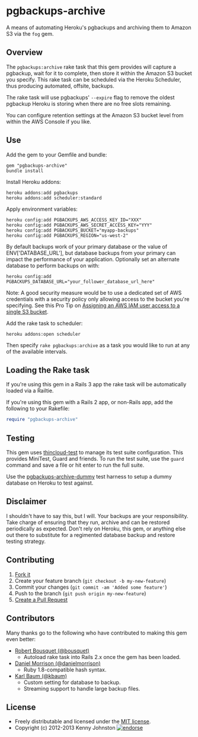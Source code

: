 # pgbackups-archive

A means of automating Heroku's pgbackups and archiving them to Amazon S3 via the `fog` gem.

## Overview

The `pgbackups:archive` rake task that this gem provides will capture a pgbackup, wait for it to complete, then store it within the Amazon S3 bucket you specify.  This rake task can be scheduled via the Heroku Scheduler, thus producing automated, offsite, backups.

The rake task will use pgbackups' `--expire` flag to remove the oldest pgbackup Heroku is storing when there are no free slots remaining.

You can configure retention settings at the Amazon S3 bucket level from within the AWS Console if you like.

## Use

Add the gem to your Gemfile and bundle:

    gem "pgbackups-archive"
    bundle install

Install Heroku addons:

    heroku addons:add pgbackups
    heroku addons:add scheduler:standard

Apply environment variables:

    heroku config:add PGBACKUPS_AWS_ACCESS_KEY_ID="XXX"
    heroku config:add PGBACKUPS_AWS_SECRET_ACCESS_KEY="YYY"
    heroku config:add PGBACKUPS_BUCKET="myapp-backups"
    heroku config:add PGBACKUPS_REGION="us-west-2"

By default backups work of your primary database or the value of ENV['DATABASE_URL'], but database backups from your primary can impact the performance of your application.  Optionally set an alternate database to perform backups on with:

    heroku config:add PGBACKUPS_DATABASE_URL="your_follower_database_url_here"


Note: A good security measure would be to use a dedicated set of AWS credentials with a security policy only allowing access to the bucket you're specifying.  See this Pro Tip on [Assigning an AWS IAM user access to a single S3 bucket](http://coderwall.com/p/dwhlma).

Add the rake task to scheduler:

    heroku addons:open scheduler

Then specify `rake pgbackups:archive` as a task you would like to run at any of the available intervals.

## Loading the Rake task

If you're using this gem in a Rails 3 app the rake task will be automatically loaded via a Railtie.

If you're using this gem with a Rails 2 app, or non-Rails app, add the following to your Rakefile:

```ruby
require "pgbackups-archive"
```

## Testing

This gem uses [thincloud-test](https://github.com/newleaders/thincloud-test) to manage its test suite configuration.  This provides MiniTest, Guard and friends.  To run the test suite, use the `guard` command and save a file or hit enter to run the full suite.

Use the [pgbackups-archive-dummy](https://github.com/kjohnston/pgbackups-archive-dummy) test harness to setup a dummy database on Heroku to test against.

## Disclaimer

I shouldn't have to say this, but I will.  Your backups are your responsibility.  Take charge of ensuring that they run, archive and can be restored periodically as expected.  Don't rely on Heroku, this gem, or anything else out there to substitute for a regimented database backup and restore testing strategy.

## Contributing

1. [Fork it](https://github.com/kjohnston/pgbackups-archive/fork_select)
2. Create your feature branch (`git checkout -b my-new-feature`)
3. Commit your changes (`git commit -am 'Added some feature'`)
4. Push to the branch (`git push origin my-new-feature`)
5. [Create a Pull Request](https://github.com/kjohnston/pgbackups-archive/pull/new)

## Contributors

Many thanks go to the following who have contributed to making this gem even better:

* [Robert Bousquet (@bousquet)](https://github.com/bousquet)
  * Autoload rake task into Rails 2.x once the gem has been loaded.
* [Daniel Morrison (@danielmorrison)](https://github.com/danielmorrison)
  * Ruby 1.8-compatible hash syntax.
* [Karl Baum (@kbaum)](https://github.com/kbaum)
  * Custom setting for database to backup.
  * Streaming support to handle large backup files.

## License

* Freely distributable and licensed under the [MIT license](http://kjohnston.mit-license.org/license.html).
* Copyright (c) 2012-2013 Kenny Johnston [![endorse](http://api.coderwall.com/kjohnston/endorsecount.png)](http://coderwall.com/kjohnston)
